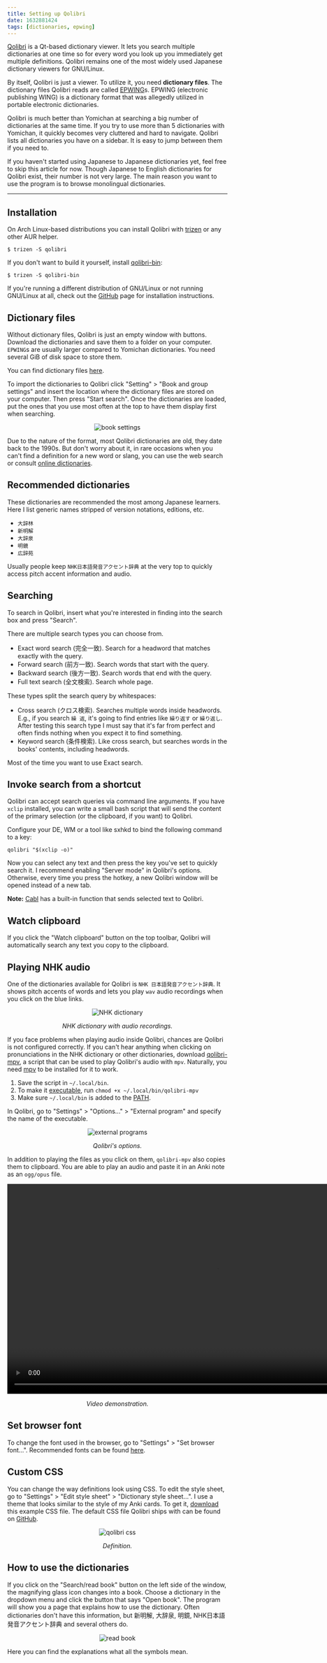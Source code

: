 ```yaml
---
title: Setting up Qolibri
date: 1632881424
tags: [dictionaries, epwing]
---
```


[Qolibri](https://aur.archlinux.org/packages/qolibri/)
is a Qt-based dictionary viewer.
It lets you search multiple dictionaries at one time
so for every word you look up you immediately get multiple definitions.
Qolibri remains one of the most widely used Japanese dictionary viewers for GNU/Linux.

By itself, Qolibri is just a viewer.
To utilize it, you need **dictionary files**.
The dictionary files Qolibri reads are called [EPWING](https://ja.wikipedia.org/wiki/EPWING)s.
EPWING (electronic publishing WING) is a dictionary format
that was allegedly utilized in portable electronic dictionaries.

Qolibri is much better than Yomichan at searching a big number of dictionaries at the same time.
If you try to use more than 5 dictionaries with Yomichan,
it quickly becomes very cluttered and hard to navigate.
Qolibri lists all dictionaries you have on a sidebar.
It is easy to jump between them if you need to.

If you haven't started using Japanese to Japanese dictionaries yet,
feel free to skip this article for now.
Though Japanese to English dictionaries for Qolibri exist, their number is not very large.
The main reason you want to use the program is to browse monolingual dictionaries.

****

## Installation

On Arch Linux-based distributions you can install Qolibri with
[trizen](https://aur.archlinux.org/packages/trizen/)
or any other AUR helper.

```
$ trizen -S qolibri
```

If you don't want to build it yourself, install
[qolibri-bin](https://aur.archlinux.org/packages/qolibri-bin/):

```
$ trizen -S qolibri-bin
```

If you're running a different distribution of GNU/Linux or not running GNU/Linux at all,
check out the [GitHub](https://github.com/ludios/qolibri) page
for installation instructions.

## Dictionary files

Without dictionary files,
Qolibri is just an empty window with buttons.
Download the dictionaries and save them to a folder on your computer.
`EPWING`s are usually larger compared to Yomichan dictionaries.
You need several GiB of disk space to store them.

You can find dictionary files [here](yomichan-and-epwing-dictionaries.html#epwing).

To import the dictionaries to Qolibri click "Setting" > "Book and group settings"
and insert the location where the dictionary files are stored on your computer.
Then press "Start search".
Once the dictionaries are loaded,
put the ones that you use most often at the top
to have them display first when searching.

<p align="center"><img class="shadow" alt="book settings" src="img/qolibri-book-settings.webp"></p>

Due to the nature of the format,
most Qolibri dictionaries are old, they date back to the 1990s.
But don't worry about it,
in rare occasions when you can't find a definition for a new word or slang,
you can use the web search or consult
[online dictionaries](resources.html#online).

## Recommended dictionaries

These dictionaries are recommended the most among Japanese learners.
Here I list generic names stripped of version notations, editions, etc.

* `大辞林`
* `新明解`
* `大辞泉`
* `明鏡`
* `広辞苑`

Usually people keep `NHK日本語発音アクセント辞典` at the very top
to quickly access pitch accent information and audio.

## Searching

To search in Qolibri,
insert what you're interested in finding into the search box
and press "Search".

There are multiple search types you can choose from.

* Exact word search (完全一致).
Search for a headword that matches exactly with the query.
* Forward search (前方一致).
Search words that start with the query.
* Backward search (後方一致).
Search words that end with the query.
* Full text search (全文検索).
Search whole page.

These types split the search query by whitespaces:

* Cross search (クロス検索).
Searches multiple words inside headwords.
E.g., if you search `繰 返`,
it's going to find entries like `繰り返す` or `繰り返し`.
After testing this search type I must say that it's far from perfect
and often finds nothing when you expect it to find something.
* Keyword search (条件検索).
Like cross search,
but searches words in the books' contents, including headwords.

Most of the time you want to use Exact search.

## Invoke search from a shortcut

Qolibri can accept search queries via command line arguments.
If you have `xclip` installed, you can write a small bash script
that will send the content of the primary selection (or the clipboard, if you want) to Qolibri.

Configure your DE, WM or a tool like sxhkd
to bind the following command to a key:

```
qolibri "$(xclip -o)"
```

Now you can select any text and then press the key you've set to quickly search it.
I recommend enabling "Server mode" in Qolibri's options.
Otherwise, every time you press the hotkey,
a new Qolibri window will be opened instead of a new tab.

**Note:** [Cabl](plumbing-for-language-learners.html)
has a built-in function that sends selected text to Qolibri.

## Watch clipboard

If you click the "Watch clipboard" button on the top toolbar,
Qolibri will automatically search any text you copy to the clipboard.

## Playing NHK audio

One of the dictionaries available for Qolibri is `NHK 日本語発音アクセント辞典`.
It shows pitch accents of words and lets you play `wav` audio recordings
when you click on the blue links.

<p align="center"><img class="shadow" alt="NHK dictionary" src="img/qolibri-nhk-dictionary.webp"></p>
<p align="center"><i>NHK dictionary with audio recordings.</i></p>

If you face problems when playing audio inside Qolibri,
chances are Qolibri is not configured correctly.
If you can't hear anything
when clicking on pronunciations in the NHK dictionary or other dictionaries,
download [qolibri-mpv](https://github.com/tatsumoto-ren/dotfiles/blob/main/.local/bin/qolibri-mpv),
a script that can be used to play Qolibri's audio with `mpv`.
Naturally, you need [mpv](https://wiki.archlinux.org/title/Mpv) to be installed for it to work.

1) Save the script in `~/.local/bin`.
2) To make it [executable](how-do-i-make-a-file-executable.html),
   run `chmod +x ~/.local/bin/qolibri-mpv`
2) Make sure `~/.local/bin` is added to the [PATH](how-do-i-add-a-directory-to-the-path.html).

In Qolibri, go to "Settings" > "Options..." > "External program" and specify the name of the executable.

<p align="center"><img class="shadow" alt="external programs" src="img/qolibri-external-programs.webp"></p>
<p align="center"><i>Qolibri's options.</i></p>

In addition to playing the files as you click on them,
`qolibri-mpv` also copies them to clipboard.
You are able to play an audio and paste it in an Anki note as an `ogg/opus` file.

<video width="960" controls>
	<source src="https://midov.pl/_matrix/media/r0/download/midov.pl/BHkEKNNyWldKxfgHndAfVwsy" type="video/mp4">
</video>
<p align="center"><i>Video demonstration.</i></p>

## Set browser font

To change the font used in the browser,
go to "Settings" > "Set browser font...".
Recommended fonts can be found [here](resources.html#fonts).

## Custom CSS

You can change the way definitions look using CSS.
To edit the style sheet, go to "Settings" > "Edit style sheet" > "Dictionary style sheet...".
I use a theme that looks similar to the style of my Anki cards.
To get it,
[download](https://gist.github.com/tatsumoto-ren/8b70f2fe739840ce81b93572ee8c90db)
this example CSS file.
The default CSS file Qolibri ships with can be found on
[GitHub](https://github.com/ludios/qolibri/blob/prime/data/dict-style.css).

<p align="center"><img alt="qolibri css" src="img/qolibri-css.webp"></p>
<p align="center"><i>Definition.</i></p>

## How to use the dictionaries

If you click on the "Search/read book" button on the left side of the window,
the magnifying glass icon changes into a book.
Choose a dictionary in the dropdown menu and click the button that says "Open book".
The program will show you a page that explains how to use the dictionary.
Often dictionaries don't have this information,
but 新明解, 大辞泉, 明鏡, NHK日本語発音アクセント辞典 and several others do.

<p align="center"><img alt="read book" src="img/qolibri-read-book.webp"></p>

Here you can find the explanations what all the symbols mean.
